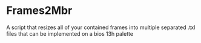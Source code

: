 # Frames2Mbr
A script that resizes all of your contained frames into multiple separated .txl files that can be implemented on a bios 13h palette
